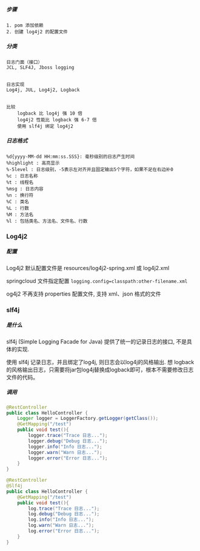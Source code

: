 ##### 步骤

```
1. pom 添加依赖
2. 创建 log4j2 的配置文件
```

##### 分类

```
日志门面（接口）	
JCL, SLF4J, Jboss logging	


日志实现
Log4j, JUL, Log4j2, Logback


比较
    logback 比 log4j 强 10 倍
    log4j2 性能比 logback 强 6-7 倍
    使用 slf4j 绑定 log4j2
```

##### 日志格式

```
%d{yyyy-MM-dd HH:mm:ss.SSS}: 毫秒级别的日志产生时间
%highlight : 高亮显示
%-5level : 日志级别，-5表示左对齐并且固定输出5个字符，如果不足在右边补0
%c : 日志名称
%t : 线程名
%msg : 日志内容
%n : 换行符
%C : 类名
%L : 行数
%M : 方法名
%l : 包括类名、方法名、文件名、行数
```

### Log4j2

##### 配置

Log4j2 默认配置文件是 resources/log4j2-spring.xml 或 log4j2.xml

springcloud 文件指定配置 `logging.config=classpath:other-filename.xml`

og4j2 不再支持 properties 配置文件, 支持 xml、json 格式的文件

### slf4j

##### 是什么

slf4j (Simple Logging Facade for Java) 提供了统一的记录日志的接口, 不是具体的实现.

使用 slf4j 记录日志，并且绑定了log4j, 则日志会以log4j的风格输出. 想 logback 的风格输出日志，只需要将jar包log4j替换成logback即可，根本不需要修改日志文件的代码。

##### 调用

```java
@RestController
public class HelloController {
    Logger logger = LoggerFactory.getLogger(getClass());
    @GetMapping("/test")
    public void test(){
        logger.trace("Trace 日志...");
        logger.debug("Debug 日志...");
        logger.info("Info 日志...");
        logger.warn("Warn 日志...");
        logger.error("Error 日志...");
    }
}
```

```java
@RestController
@Slf4j
public class HelloController {
    @GetMapping("/test")
    public void test(){
        log.trace("Trace 日志...");
        log.debug("Debug 日志...");
        log.info("Info 日志...");
        log.warn("Warn 日志...");
        log.error("Error 日志...");
    }
}
```





